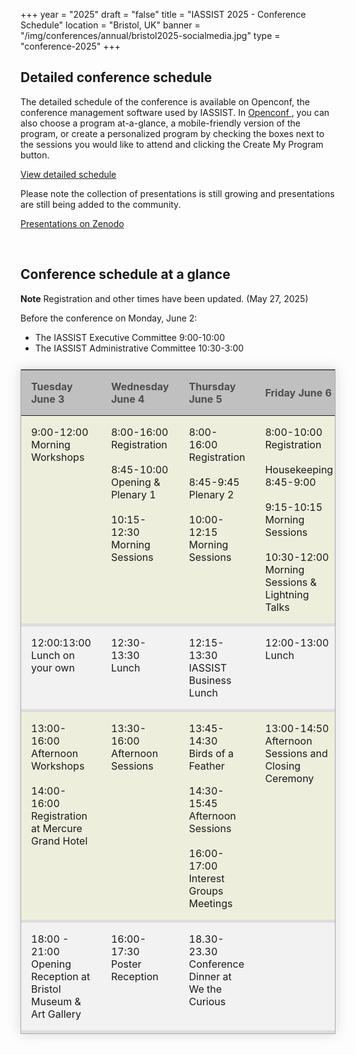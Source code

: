 +++
year = "2025"
draft = "false"
title = "IASSIST 2025 - Conference Schedule"
location = "Bristol, UK"
banner = "/img/conferences/annual/bristol2025-socialmedia.jpg"
type = "conference-2025"
+++

## Detailed conference schedule

The detailed schedule of the conference is available on Openconf, the conference management software used by IASSIST. In [Openconf <span class="fas fa-external-link-alt"></span>](https://www.openconf.org/iassist2025/openconf.php), you can also choose a program at-a-glance, a mobile-friendly version of the program, or create a personalized program by checking the boxes next to the sessions you would like to attend and clicking the Create My Program button. <!--A local copy of the program is available on IASSIST's website.-->

<a class="btn btn-template-main" href="https://www.openconf.org/iassist2025/modules/request.php?module=oc_program&action=program.php&p=program" target="_blank" >View detailed schedule <span class="fas fa-external-link-alt"></span></a>

Please note the collection of presentations is still growing and presentations are still being added to the community.

<a class="btn btn-template-main" href="https://zenodo.org/communities/iassist-2025/records?q=&l=list&p=1&s=10&sort=conference-desc" target="_blank" >Presentations on Zenodo <span class="fas fa-external-link-alt"></span></a>

<!--
Abstracts with links to Zenodo are also available in the [**annual conference archive**](/conferences/archive/2024-halifax/).
-->

<br />


## Conference schedule at a glance

**Note** Registration and other times have been updated. (May 27, 2025)  

Before the conference on Monday, June 2:

- The IASSIST Executive Committee 9:00-10:00
- The IASSIST Administrative Committee 10:30-3:00

<!--Panels and sessions take place during the Concurrent Sessions.-->

<style>
  table.schedule {
    border-collapse: collapse;
    margin: 25px 0;
	border: 1px solid #aaa;
    box-shadow: 0 0 20px rgba(0, 0, 0, 0.15);
    background-color:#eed;
    width:100%;
    table-layout:fixed;
    }
  table.schedule thead th {
    background-color: silver; 
	padding: 1em;
	text-align: left;
	color: #4d4d4d;
	}
  table.schedule tbody tr {
    border-bottom: 5px solid #ddd;
	}
  table.schedule tbody tr:nth-child(even) {
    background-color: #f2f2f2;
	}
  table.schedule tbody td {
    padding: 1em;
	vertical-align: top;
    }
  table.schedule tbody tr.active-row {
    font-weight: bold;
	}
</style>

<table class="schedule">
<thead>
	<tr>
	  <th>Tuesday June 3</th>
	  <th>Wednesday June 4</th>
	  <th>Thursday June 5</th>
	  <th>Friday June 6</th>
	</tr>
</thead>
<tbody><!--
	<tr>
	  <td></td>
	  <td>8:00-12:30<br />Registration, Plenary, and Morning Sessions</td>
	  <td>8:00-12:30<br />Registration, Plenary, and Morning Sessions</td>
	  <td>8:00-12:30<br />Registration and Morning Sessions</td>
	</tr>-->
	<tr>
	  <td>9:00-12:00<br />Morning Workshops</td>
	  <td>8:00-16:00<br />Registration<br /><br />8:45-10:00<br />Opening &amp; Plenary 1<br /><br />10:15-12:30<br />Morning Sessions</td>
	  <td>8:00-16:00<br />Registration<br /><br />8:45-9:45<br />Plenary 2<br /><br />10:00-12:15<br />Morning Sessions</td>
	  <td>8:00-10:00<br />Registration<br /><br />Housekeeping<br />8:45-9:00<br /><br />9:15-10:15<br />Morning Sessions <br /><br 7>10:30-12:00<br 7>Morning Sessions &amp; Lightning Talks</td>
	</tr>
	<tr>
	  <td>12:00:13:00<br />Lunch on your own</td>
	  <td>12:30-13:30<br />Lunch</td>
	  <td>12:15-13:30<br />IASSIST Business Lunch</td>
	  <td>12:00-13:00<br />Lunch</td>
	</tr>
	<tr>
	  <td>13:00-16:00<br />Afternoon Workshops<br /><br />14:00-16:00<br />Registration at Mercure Grand Hotel<br /><br /></td>
	  <td>13:30-16:00<br />Afternoon Sessions</td>
	  <td>13:45-14:30<br />Birds of a Feather<br /><br />14:30-15:45<br />Afternoon Sessions<br /><br />16:00-17:00<br />Interest Groups Meetings</td>
	  <td>13:00-14:50<br />Afternoon Sessions and Closing Ceremony</td>
	</tr>
	<tr>
	  <td>18:00 - 21:00<br />Opening Reception at Bristol Museum & Art Gallery</td>
	  <td>16:00-17:30<br />Poster Reception</td>
	  <td>18.30-23.30<br />Conference Dinner at We the Curious</td>
	  <td></td>
	</tr>
</tbody>
</table>


<!--
Time|Tuesday June 3|Wednesday June 4|Thursday June 5|Friday June 6|
---|---|---|---|---|
8:00-9:00|Registration|Registration|Registration|Registration 9:00|
   |   |   |   |   |
   |   |   |   |   |
9:00-10:30|**_Workshops (9:00-12:00)_**|Fireside chat with guest speakers|**Fireside chat with local data groups**|**Concurrent Sessions E**|
   |   |   |   |   |
   |   |   |   |   |
10:30-11:00| workshops continue|Break|Break|Break|
   |   |   |   |   |
   |   |   |   |   |
11:00-12:30| workshops continue|**_Interest and Regional Groups_**|**Concurrent Sessions C**|**Concurrent Sessions F**|
   |   |   |   |   |
   |   |   |   |   |
12:30-13:30|Lunch on your own|**_Lunch_**|**IASSIST Business Lunch (until 2)**|Lunch|
   |   |   |   |   |
   |   |   |   |   |
13:30-15:00|**_Workshops (13:00-16:00)_**, also DDI Alliance Annual Mtg (13:00-17:00)|**Concurrent Sessions A**|**_Birds of a Feather_** (starting at 2)|**Lightning Talks & Closing Ceremony**|
   |   |   |   |   |
   |   |   |   |   |
15:00-15:30| workshops continue|Break|Break|End of conference|
   |   |   |   |   |
   |   |   |   |   |
15:30-17:00| workshops continue|**Concurrent Sessions B**|**Concurrent Sessions D**|
   |   |   |   |   |
   |   |   |   |   |
17:00-18:00| |**_Poster Session_**|
   |   |   |   |   |
   |   |   |   |   |
18:00-21:00|**_Reception_** (18:00-20:00)|Dinner on your own|**_Banquet_**|
-->
